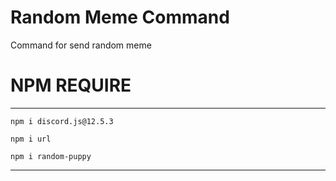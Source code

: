 # Random Meme Command
Command for send random meme

# NPM REQUIRE

***

```npm i discord.js@12.5.3```

```npm i url```

```npm i random-puppy```

***
